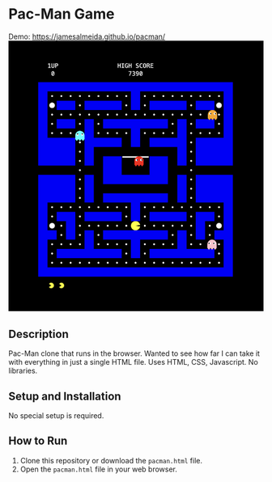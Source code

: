 # Pac-Man Game
Demo: https://jamesalmeida.github.io/pacman/
![Game Preview](public/pac-man-screenshot.png)

## Description

Pac-Man clone that runs in the browser. Wanted to see how far I can take it with everything in just a single HTML file. Uses HTML, CSS, Javascript. No libraries. 

## Setup and Installation

No special setup is required.

## How to Run

1.  Clone this repository or download the `pacman.html` file.
2.  Open the `pacman.html` file in your web browser.
